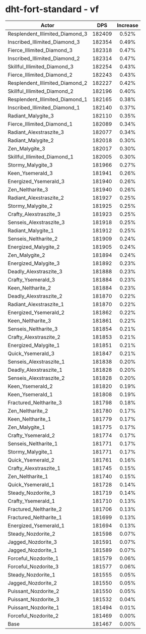 # dht-fort-standard - vf
| Actor | DPS | Increase |
|---|:---:|:---:|
|Resplendent_Illimited_Diamond_3|182409|0.52%|
|Inscribed_Illimited_Diamond_3|182354|0.49%|
|Fierce_Illimited_Diamond_3|182318|0.47%|
|Inscribed_Illimited_Diamond_2|182314|0.47%|
|Skillful_Illimited_Diamond_3|182254|0.43%|
|Fierce_Illimited_Diamond_2|182243|0.43%|
|Resplendent_Illimited_Diamond_2|182227|0.42%|
|Skillful_Illimited_Diamond_2|182196|0.40%|
|Resplendent_Illimited_Diamond_1|182165|0.38%|
|Inscribed_Illimited_Diamond_1|182140|0.37%|
|Radiant_Malygite_3|182110|0.35%|
|Fierce_Illimited_Diamond_1|182089|0.34%|
|Radiant_Alexstraszite_3|182077|0.34%|
|Radiant_Malygite_2|182018|0.30%|
|Zen_Malygite_3|182017|0.30%|
|Skillful_Illimited_Diamond_1|182005|0.30%|
|Stormy_Malygite_3|181966|0.27%|
|Keen_Ysemerald_3|181941|0.26%|
|Energized_Ysemerald_3|181940|0.26%|
|Zen_Neltharite_3|181940|0.26%|
|Radiant_Alexstraszite_2|181927|0.25%|
|Stormy_Malygite_2|181925|0.25%|
|Crafty_Alexstraszite_3|181923|0.25%|
|Senseis_Alexstraszite_3|181918|0.25%|
|Radiant_Malygite_1|181912|0.25%|
|Senseis_Neltharite_2|181909|0.24%|
|Energized_Malygite_2|181905|0.24%|
|Zen_Malygite_2|181894|0.24%|
|Energized_Malygite_3|181892|0.23%|
|Deadly_Alexstraszite_3|181888|0.23%|
|Crafty_Ysemerald_3|181884|0.23%|
|Keen_Neltharite_2|181884|0.23%|
|Deadly_Alexstraszite_2|181870|0.22%|
|Radiant_Alexstraszite_1|181870|0.22%|
|Energized_Ysemerald_2|181862|0.22%|
|Keen_Neltharite_3|181861|0.22%|
|Senseis_Neltharite_3|181854|0.21%|
|Crafty_Alexstraszite_2|181853|0.21%|
|Energized_Malygite_1|181851|0.21%|
|Quick_Ysemerald_3|181847|0.21%|
|Senseis_Alexstraszite_1|181838|0.20%|
|Deadly_Alexstraszite_1|181828|0.20%|
|Senseis_Alexstraszite_2|181828|0.20%|
|Keen_Ysemerald_2|181820|0.19%|
|Keen_Ysemerald_1|181808|0.19%|
|Fractured_Neltharite_3|181798|0.18%|
|Zen_Neltharite_2|181780|0.17%|
|Keen_Neltharite_1|181779|0.17%|
|Zen_Malygite_1|181775|0.17%|
|Crafty_Ysemerald_2|181774|0.17%|
|Senseis_Neltharite_1|181771|0.17%|
|Stormy_Malygite_1|181771|0.17%|
|Quick_Ysemerald_2|181761|0.16%|
|Crafty_Alexstraszite_1|181745|0.15%|
|Zen_Neltharite_1|181740|0.15%|
|Quick_Ysemerald_1|181728|0.14%|
|Steady_Nozdorite_3|181719|0.14%|
|Crafty_Ysemerald_1|181710|0.13%|
|Fractured_Neltharite_2|181706|0.13%|
|Fractured_Neltharite_1|181699|0.13%|
|Energized_Ysemerald_1|181694|0.13%|
|Steady_Nozdorite_2|181598|0.07%|
|Jagged_Nozdorite_3|181591|0.07%|
|Jagged_Nozdorite_1|181589|0.07%|
|Forceful_Nozdorite_1|181579|0.06%|
|Forceful_Nozdorite_3|181577|0.06%|
|Steady_Nozdorite_1|181555|0.05%|
|Jagged_Nozdorite_2|181550|0.05%|
|Puissant_Nozdorite_2|181550|0.05%|
|Puissant_Nozdorite_3|181532|0.04%|
|Puissant_Nozdorite_1|181494|0.01%|
|Forceful_Nozdorite_2|181469|0.00%|
|Base|181467|0.00%|
